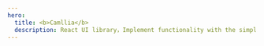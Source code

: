 ```yaml
---
hero:
  title: <b>Camllia</b>
  description: React UI library，Implement functionality with the simplest code
---
```

